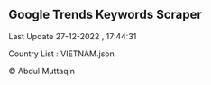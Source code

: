 

## Google Trends Keywords Scraper 
 
Last Update 27-12-2022 , 17:44:31

Country List :
VIETNAM.json



© Abdul Muttaqin 
